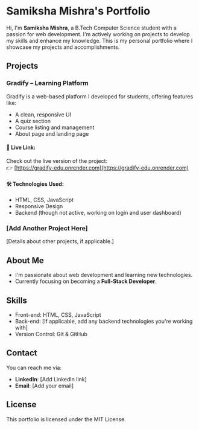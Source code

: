 # Samiksha Mishra's Portfolio

Hi, I'm **Samiksha Mishra**, a B.Tech Computer Science student with a passion for web development. I'm actively working on projects to develop my skills and enhance my knowledge. This is my personal portfolio where I showcase my projects and accomplishments.

## Projects

### Gradify – Learning Platform
Gradify is a web-based platform I developed for students, offering features like:
- A clean, responsive UI
- A quiz section
- Course listing and management
- About page and landing page

#### 🔗 Live Link:
Check out the live version of the project:  
👉 [https://gradify-edu.onrender.com](https://gradify-edu.onrender.com)

#### 🛠️ Technologies Used:
- HTML, CSS, JavaScript
- Responsive Design
- Backend (though not active, working on login and user dashboard)

### [Add Another Project Here]
[Details about other projects, if applicable.]

## About Me
- I'm passionate about web development and learning new technologies.
- Currently focusing on becoming a **Full-Stack Developer**.

## Skills
- Front-end: HTML, CSS, JavaScript
- Back-end: [If applicable, add any backend technologies you're working with]
- Version Control: Git & GitHub

## Contact
You can reach me via:
- **LinkedIn**: [Add LinkedIn link]
- **Email**: [Add your email]

## License
This portfolio is licensed under the MIT License.

